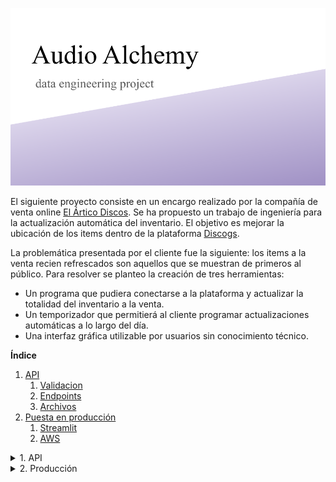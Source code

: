 ![portada](https://github.com/jvr0/AudioAlchemy/blob/main/img/portada.png)

El siguiente proyecto consiste en un encargo realizado por la compañía de venta online [El Ártico Discos](https://www.discogs.com/es/seller/elarticodiscos/profile "El Ártico Discos"). Se ha propuesto un trabajo de ingeniería para la actualización automática del inventario. El objetivo es mejorar la ubicación de los items dentro de la plataforma [Discogs](https://www.discogs.com/es/ "Discogs").

La problemática presentada por el cliente fue la siguiente: los items a la venta recien refrescados son aquellos que se muestran de primeros al público. Para resolver se planteo la creación de tres herramientas: 
- Un programa que pudiera conectarse a la plataforma y actualizar la totalidad del inventario a la venta.
- Un temporizador que permitierá al cliente programar actualizaciones automáticas a lo largo del día.
- Una interfaz gráfica utilizable por usuarios sin conocimiento técnico.

**Índice**
1. [API](#API)
    1. [Validacion](#validacion)
    2. [Endpoints](#endpoints)
    3. [Archivos](#archivos)
2. [Puesta en producción](#produccion)
    1. [Streamlit](#streamlit)
    2. [AWS](#AWS)

<details>
<summary>1. API <a name="API"></a></summary>
<br>

##### Validación app <a name="validacion"></a>

El primer paso para la utilización de la api es la creación de una app en la: [web developer Discogs](https://www.discogs.com/es/settings/developers "web developer Discogs"). A continuación será necesario validar esta APP. Para mayor información de cómo validar la app ver el notebook [authorization](https://github.com/jvr0/AudioAlchemy/blob/main/notebooks/authorization.ipynb "authorization.ipynb"). Si fuera necesaria más documentación sobre esta API se puede encontrar en el siguiente [enlace](https://www.discogs.com/developers/# "enlace"). A continuación la estructura de la variable auth:

<details>
<summary>Estructura de Auth</summary>
<br>

```python
oauth = OAuth1(
        key],
        client_secret=secret],
        resource_owner_key=access_oauth_token,
        resource_owner_secret=access_oauth_token_secret,
        verifier=oauth_verifier
        )
```
</details>

##### Endpoints <a name="endpoints"></a>
Los endpoints utilizados para este proyecto son aquellos relacionados con el manejo y actualización del inventario. A continuación los ejemplos de uso. Para más información sobre el uso de los endpoints: [SRC](https://github.com/jvr0/AudioAlchemy/blob/main/src/support_API.py "SRC")

<details>
<summary>descarga_inventario</summary>
<br>

```python
def descarga_inventario(): # función que llama a la API, obtiene una url, descarga el contenido y lo transforma en un csv

    # Obtención del url del último inventario
    url = 'https://api.discogs.com/inventory/export'

    res = req.get(url, auth=oauth)

    url_inv= res.json()['items'][-1]['download_url']
    fecha = res.json()['items'][-1]['created_ts']

    # descarga del ZIP
    res = req.get(url_inv, auth=oauth)

    # escritura del archivo
    if res.status_code == 200:
        zip_file = zipfile.ZipFile(io.BytesIO(res.content))

        # guardamos nombre del archivo dentro del ZIP
        csv_file = zip_file.namelist()[0]

        csv_data = zip_file.read(csv_file).decode('utf-8')

        # guardamos el archivo csv
        with open('data/inventario.csv', 'w', encoding='utf-8') as f:
            f.write(csv_data)
        print(f"CSV updated as: 'inventario.csv' created on: {fecha}")
    else:
        print('Something is wrong', res.status_code)
```
</details>

<details>
<summary>descarga_streamlit</summary>
<br>

```python
def descarga_streamlit(): # función que llama a la API, obtiene una url, descarga el contenido en streamlit

    # Obtención del url del último inventario
    url = 'https://api.discogs.com/inventory/export'

    res = req.get(url, auth=oauth)

    url_inv= res.json()['items'][0]['download_url']

    # descarga del ZIP
    res = req.get(url_inv, auth=oauth)

    # escritura
    if res.status_code == 200:
        zip_file = zipfile.ZipFile(io.BytesIO(res.content))

        # Guardamos el nombre del archivo CSV dentro del ZIP
        csv_file = zip_file.namelist()[0]

        # Extraemos el contenido del archivo CSV
        content = zip_file.read(csv_file).decode('utf-8')

        return content
    else:
        return None
```
</details>

<details>
<summary>modificacion_precio_resta</summary>
<br>

```python
def modificacion_precio_resta(paquete): # función para crear csv de subida

    df = pd.read_csv('data/inventario.csv') # importamos csv

    upload = df[df.status == 'For Sale'] # solo items a la venta

    upload = upload.sample(n=paquete) # se seleccionan dos items aleatorios del inventario

    upload = upload[['listing_id','release_id', 'price']] # dejamos solo las columnas que interesan
    
    upload.price = upload.price - 0.01 # realizamos una pequeña modificación

    upload.price.round(2)

    upload.to_csv('data/upload.csv', sep=',', index=False) # exportamos

    if os.path.exists('data/upload.csv'):
        return ("File was successfully saved", "\n" ,upload[['listing_id','release_id', 'price']])
    else:
        return ('something went wrong saving the file')
```
</details>

<details>
<summary>lanzamiento_precio_resta</summary>
<br>

```python
def lanzamiento_precio_resta (paquete):
    modificacion_precio_resta(paquete)

    url = 'https://api.discogs.com/inventory/upload/change' # url para actualización

    csv_file_path = 'data/upload.csv' # camino hacía los datos

    files = {'upload': ('upload.csv', open(csv_file_path, 'rb'), 'text/csv')} # apertura para lanzamiento

    res = req.post(url, auth=oauth, files=files) # envió a la API

    if res.status_code == 200:
        return ('!!Actualización exitosa¡¡ Tienes otras ', res.headers['X-Discogs-Ratelimit-Remaining'], 'llamadas.')
    else:
        return ('Something is wrong', res.status_code)
```
</details>

<details>
<summary>lanzamiento_programado</summary>
<br>

```python
def lanzamiento_programado(paquete):

    nuevo_inventario() # llamada para pedir un nuevo inventario

    time.sleep(10)

    descarga_inventario() # llamada para descargar el nuevo inventario

    time.sleep(5)

    elegir = random.randint(1,2) # selección aleatoria del tipo de lanzamiento
    if elegir == 1:
        lanzamiento_precio_resta(paquete) # lanzamiento de resta .01
    else:
        lanzamiento_precio_aumento(paquete) # lanzamiento de suma .01

    print(elegir) # índica que tipo de lanzamiento se ha llevado a cabo
    
    return '¡Actualización correctamente programada!'
```
</details>

##### Formato de Archivos <a name="archivos"></a>
A la hora de la recepción y envío de archivos en la API se debe tener en cuenta lo siguiente:

<details>
<summary>Consideraciones sobre archivos</summary>
<br>

1. El archivo recibido en el endpoint ```url = 'https://api.discogs.com/inventory/export'``` será un ZIP, por lo que es necesaria la librería ```zipfile``` para poder descomprimirlo y abrirlo.
2. El archivo enviado para actualizar archivos al endpoint ```url = 'https://api.discogs.com/inventory/upload/change'``` debe ser un csv que previamente haya sido abierto en nuestro código.
3. El archivo csv enviado requería que se siguierá estrictamente el siguiente formato\n```listing_id,release_id,price``` siendo price la columna que se desea modificar entre las opciones que se pueden encontrar en la documentación de la propia API.
</details>
</details>


<details>
<summary>2. Producción</summary>
<br>

#### 2. Puesta en producción <a name="produccion"></a>

Para la puesta en producción de este proyecto se ha optado por seguir dos caminos. El primero, el deploy nativo que podemos encontrar en todas las web creadas con [Streamlit](https://streamlit.io "Streamlit"). Y, el segundo, la puesta en producción ofrecida por AWS utilizando su capa gratuita para el producto [Amazon EC2 (Elastic Compute Cloud)](https://aws.amazon.com/es/ec2/ "Amazon EC2 (Elastic Compute Cloud)")

##### Streamlit <a name="streamlit"></a>

Nuestro primer proceso en la puesta en producción se ha llevado a cabo utilizando la propia funcionalidad de streamlit para este proceso. Nuestro objetivo era poder enviarle a nuestro cliente una url funcional donde el pudierá iniciar el programa desde su máquina. Para complir con esta propuesta se han hecho leves modificaciones en el código que permitan la funcionalidad online del programa. Algunas de estas moficiaciones han sido: cambio de rutas o leves cambios en la configuración de las funciones.

###### Seguridad y Secretos
Debido al carácter privado de este proyecto se ha buscado la implementación de dos tipos de seguridad. En primer lugar se ha utilizado, en la creación del streamlit, el uso de una contraseña para permitir al usuario el acceso a la información y funcionalidad. Y, en segundo lugar, se ha utilizado el apartado de secretos ofrecido por streamlit para el almacenamiento de los tokens necesarios por la API.
###### Ejecutable
Por último se ha utilizado la herramienta nativefier para la creación de un ejecutable fácilmente transferible. Se ha añadido el logotipo del proyecto y se han creado versiones tanto para Mac como para Windows.

##### AWS <a name="AWS"></a>
</details>